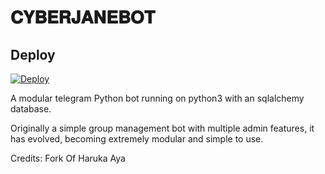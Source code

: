 # 𝐂𝐘𝐁𝐄𝐑𝐉𝐀𝐍𝐄𝐁𝐎𝐓

## Deploy

[![Deploy](https://www.herokucdn.com/deploy/button.svg)](https://heroku.com/deploy)

A modular telegram Python bot running on python3 with an sqlalchemy database.

Originally a simple group management bot with multiple admin features, it has evolved, becoming extremely modular and 
simple to use.

Credits: Fork Of Haruka Aya
